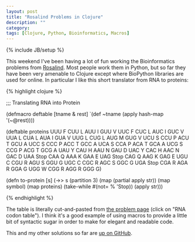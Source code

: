 ```yaml
---
layout: post
title: "Rosalind Problems in Clojure"
description: ""
category: 
tags: [Clojure, Python, Bioinformatics, Macros]
---
```

{% include JB/setup %}


This weekend I've been having a lot of fun working the Bioinformatics
problems from [Rosalind](http://rosalind.info/). Most people work them
in Python, but so far they have been very amenable to Clojure except where
BioPython libraries are used for online. In particular I like this short
translator from RNA to proteins:

{% highlight clojure %}

;;; Translating RNA into Protein

(defmacro deftable [tname & rest]
  `(def ~tname (apply hash-map '(~@rest))))

(deftable proteins
  UUU F      CUU L      AUU I      GUU V
  UUC F      CUC L      AUC I      GUC V
  UUA L      CUA L      AUA I      GUA V
  UUG L      CUG L      AUG M      GUG V
  UCU S      CCU P      ACU T      GCU A
  UCC S      CCC P      ACC T      GCC A
  UCA S      CCA P      ACA T      GCA A
  UCG S      CCG P      ACG T      GCG A
  UAU Y      CAU H      AAU N      GAU D
  UAC Y      CAC H      AAC N      GAC D
  UAA Stop   CAA Q      AAA K      GAA E
  UAG Stop   CAG Q      AAG K      GAG E
  UGU C      CGU R      AGU S      GGU G
  UGC C      CGC R      AGC S      GGC G
  UGA Stop   CGA R      AGA R      GGA G
  UGG W      CGG R      AGG R      GGG G) 

(defn to-protein [s]
  (->> s
       (partition 3)
       (map (partial apply str))
       (map symbol)
       (map proteins)
       (take-while #(not= % 'Stop))
       (apply str)))

{% endhighlight %}

The table is literally cut-and-pasted from [the problem
page](http://rosalind.info/problems/prot/) (click on "RNA codon
table"). I think it's a good example of using macros to provide a little bit
of syntactic sugar in order to make for elegant and readable code.

This and my other solutions so far are [up on GitHub](https://github.com/eigenhombre/rosalind).
